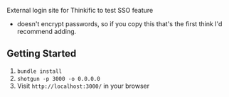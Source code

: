 External login site for Thinkific to test SSO feature
- doesn't encrypt passwords, so if you copy this that's the first think I'd recommend adding. 

## Getting Started

1. `bundle install`
2. `shotgun -p 3000 -o 0.0.0.0`
3. Visit `http://localhost:3000/` in your browser
